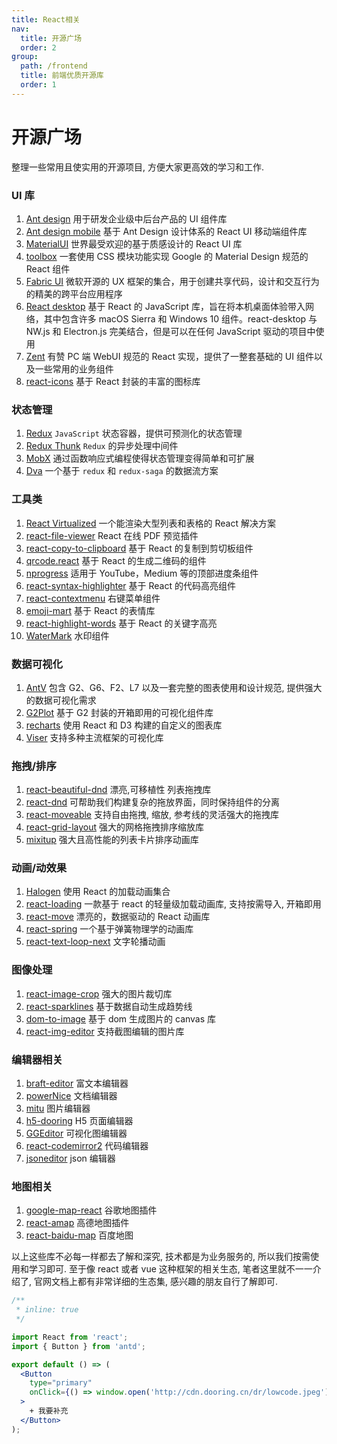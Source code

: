 ```yaml
---
title: React相关
nav:
  title: 开源广场
  order: 2
group:
  path: /frontend
  title: 前端优质开源库
  order: 1
---
```


# 开源广场

<Alert type="info">
  整理一些常用且使实用的开源项目, 方便大家更高效的学习和工作.
</Alert>

### UI 库

1. [Ant design](https://ant.design/components/overview-cn/) 用于研发企业级中后台产品的 UI 组件库
2. [Ant design mobile](https://mobile.ant.design/zh/components/button) 基于 Ant Design 设计体系的 React UI 移动端组件库
3. [MaterialUI](https://v4.mui.com/) 世界最受欢迎的基于质感设计的 React UI 库
4. [toolbox](http://react-toolbox.io/) 一套使用 CSS 模块功能实现 Google 的 Material Design 规范的 React 组件
5. [Fabric UI](https://developer.microsoft.com/en-us/fluentui#/controls/web) 微软开源的 UX 框架的集合，用于创建共享代码，设计和交互行为的精美的跨平台应用程序
6. [React desktop](http://reactdesktop.js.org/) 基于 React 的 JavaScript 库，旨在将本机桌面体验带入网络，其中包含许多 macOS Sierra 和 Windows 10 组件。react-desktop 与 NW.js 和 Electron.js 完美结合，但是可以在任何 JavaScript 驱动的项目中使用
7. [Zent](https://design.youzan.com/) 有赞 PC 端 WebUI 规范的 React 实现，提供了一整套基础的 UI 组件以及一些常用的业务组件
8. [react-icons](https://react-icons.github.io/react-icons) 基于 React 封装的丰富的图标库

### 状态管理

1. [Redux](https://redux.js.org/) `JavaScript` 状态容器，提供可预测化的状态管理
2. [Redux Thunk](https://github.com/reduxjs/redux-thunk) `Redux` 的异步处理中间件
3. [MobX](https://mobx.js.org/) 通过函数响应式编程使得状态管理变得简单和可扩展
4. [Dva](https://github.com/dvajs/dva) 一个基于 `redux` 和 `redux-saga` 的数据流方案

### 工具类

1. [React Virtualized](https://github.com/bvaughn/react-virtualized) 一个能渲染大型列表和表格的 React 解决方案
2. [react-file-viewer](https://www.npmjs.com/package/react-file-viewer) React 在线 PDF 预览插件
3. [react-copy-to-clipboard](https://github.com/vigosan/react-copy-to-clipboard) 基于 React 的复制到剪切板组件
4. [qrcode.react](https://github.com/zpao/qrcode.react) 基于 React 的生成二维码的组件
5. [nprogress](https://www.npmjs.com/package/nprogress) 适用于 YouTube，Medium 等的顶部进度条组件
6. [react-syntax-highlighter](https://github.com/react-syntax-highlighter/react-syntax-highlighter) 基于 React 的代码高亮组件
7. [react-contextmenu](https://github.com/vkbansal/react-contextmenu/) 右键菜单组件
8. [emoji-mart](https://github.com/missive/emoji-mart) 基于 React 的表情库
9. [react-highlight-words](https://github.com/bvaughn/react-highlight-words) 基于 React 的关键字高亮
10. [WaterMark](https://procomponents.ant.design/components/water-mark) 水印组件

### 数据可视化

1. [AntV](https://antv.vision/) 包含 G2、G6、F2、L7 以及一套完整的图表使用和设计规范, 提供强大的数据可视化需求
2. [G2Plot](https://github.com/antvis/G2Plot) 基于 G2 封装的开箱即用的可视化组件库
3. [recharts](https://github.com/recharts/recharts) 使用 React 和 D3 构建的自定义的图表库
4. [Viser](https://viserjs.github.io/) 支持多种主流框架的可视化库

### 拖拽/排序

1. [react-beautiful-dnd](https://github.com/atlassian/react-beautiful-dnd) 漂亮,可移植性 列表拖拽库
2. [react-dnd](https://github.com/react-dnd/react-dnd) 可帮助我们构建复杂的拖放界面，同时保持组件的分离
3. [react-moveable](https://github.com/daybrush/moveable/tree/master/packages/react-moveable) 支持自由拖拽, 缩放, 参考线的灵活强大的拖拽库
4. [react-grid-layout](https://github.com/react-grid-layout/react-grid-layout) 强大的网格拖拽排序缩放库
5. [mixitup](https://github.com/patrickkunka/mixitup) 强大且高性能的列表卡片排序动画库

### 动画/动效果

1. [Halogen](https://yuanyan.github.io/halogen/) 使用 React 的加载动画集合
2. [react-loading](http://h5.dooring.cn/react-loading) 一款基于 react 的轻量级加载动画库, 支持按需导入, 开箱即用
3. [react-move](https://github.com/react-tools/react-move) 漂亮的，数据驱动的 React 动画库
4. [react-spring](https://github.com/pmndrs/react-spring) 一个基于弹簧物理学的动画库
5. [react-text-loop-next](https://github.com/samarmohan/react-text-loop-next) 文字轮播动画

### 图像处理

1. [react-image-crop](https://github.com/DominicTobias/react-image-crop) 强大的图片裁切库
2. [react-sparklines](http://kyleamathews.github.io/react-sparkline/) 基于数据自动生成趋势线
3. [dom-to-image](https://www.npmjs.com/package/dom-to-image) 基于 dom 生成图片的 canvas 库
4. [react-img-editor](https://github.com/YaoKaiLun/react-img-editor) 支持截图编辑的图片库

### 编辑器相关

1. [braft-editor](https://github.com/margox/braft-editor) 富文本编辑器
2. [powerNice](http://h5.dooring.cn/powernice/views) 文档编辑器
3. [mitu](https://github.com/H5-Dooring/mitu-editor) 图片编辑器
4. [h5-dooring](https://github.com/MrXujiang/h5-Dooring) H5 页面编辑器
5. [GGEditor](https://github.com/alibaba/GGEditor) 可视化图编辑器
6. [react-codemirror2](https://github.com/scniro/react-codemirror2) 代码编辑器
7. [jsoneditor](https://github.com/json-editor/json-editor) json 编辑器

### 地图相关

1. [google-map-react](https://github.com/google-map-react/google-map-react) 谷歌地图插件
2. [react-amap](https://github.com/ElemeFE/react-amap) 高德地图插件
3. [react-baidu-map](https://github.com/uiwjs/react-baidu-map) 百度地图

以上这些库不必每一样都去了解和深究, 技术都是为业务服务的, 所以我们按需使用和学习即可. 至于像 react 或者 vue 这种框架的相关生态, 笔者这里就不一一介绍了, 官网文档上都有非常详细的生态集, 感兴趣的朋友自行了解即可.

```jsx
/**
 * inline: true
 */

import React from 'react';
import { Button } from 'antd';

export default () => (
  <Button
    type="primary"
    onClick={() => window.open('http://cdn.dooring.cn/dr/lowcode.jpeg')}
  >
    + 我要补充
  </Button>
);
```
